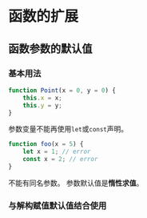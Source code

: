 # 函数的扩展

## 函数参数的默认值

### 基本用法

```javascript
function Point(x = 0, y = 0) {
    this.x = x;
    this.y = y;
}
```

参数变量不能再使用`let`或`const`声明。

```javascript
function foo(x = 5) {
    let x = 1; // error
    const x = 2; // error
}
```

不能有同名参数。
参数默认值是**惰性求值**。

### 与解构赋值默认值结合使用



